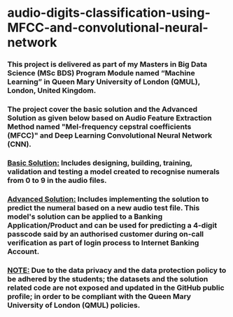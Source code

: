 # audio-digits-classification-using-MFCC-and-convolutional-neural-network

<h3>This project is delivered as part of my Masters in Big Data Science (MSc BDS) Program Module named “Machine Learning” in Queen Mary University of London (QMUL), London, United Kingdom.</h3> 

<h3>The project cover the basic solution and the Advanced Solution as given below based on Audio Feature Extraction Method named "Mel-frequency cepstral coefficients (MFCC)" and Deep Learning Convolutional Neural Network (CNN).</h3>   

<h3><b><u>Basic Solution:</u></b> Includes designing, building, training, validation and testing a model created to recognise numerals from 0 to 9 in the audio files.</h3>   

<h3><b><u>Advanced Solution:</u></b> Includes implementing the solution to predict the numeral based on a new audio test file. This model's solution can be applied to a Banking Application/Product and can be used for predicting a 4-digit passcode said by an authorised customer during on-call verification as part of login process to Internet Banking Account.</h3>   

<h3><b><u>NOTE:</u></b> Due to the data privacy and the data protection policy to be adhered by the students; the datasets and the solution related code are not exposed and updated in the GitHub public profile; in order to be compliant with the Queen Mary University of London (QMUL) policies.</h3> 
